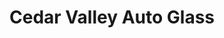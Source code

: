 ---
title: "Cedar Valley Auto Glass"
url: /cedar-falls/cedar-valley-auto-glass/
shop: car repair
---